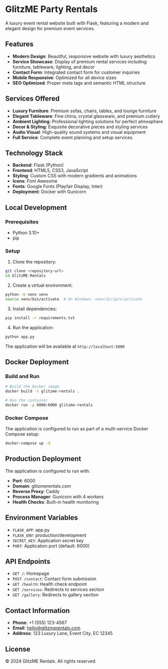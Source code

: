 # GlitzME Party Rentals

A luxury event rental website built with Flask, featuring a modern and elegant design for premium event services.

## Features

- **Modern Design**: Beautiful, responsive website with luxury aesthetics
- **Service Showcase**: Display of premium rental services including furniture, tableware, lighting, and decor
- **Contact Form**: Integrated contact form for customer inquiries
- **Mobile Responsive**: Optimized for all device sizes
- **SEO Optimized**: Proper meta tags and semantic HTML structure

## Services Offered

- **Luxury Furniture**: Premium sofas, chairs, tables, and lounge furniture
- **Elegant Tableware**: Fine china, crystal glassware, and premium cutlery
- **Ambient Lighting**: Professional lighting solutions for perfect atmosphere
- **Decor & Styling**: Exquisite decorative pieces and styling services
- **Audio Visual**: High-quality sound systems and visual equipment
- **Full Service**: Complete event planning and setup services

## Technology Stack

- **Backend**: Flask (Python)
- **Frontend**: HTML5, CSS3, JavaScript
- **Styling**: Custom CSS with modern gradients and animations
- **Icons**: Font Awesome
- **Fonts**: Google Fonts (Playfair Display, Inter)
- **Deployment**: Docker with Gunicorn

## Local Development

### Prerequisites

- Python 3.10+
- pip

### Setup

1. Clone the repository:
```bash
git clone <repository-url>
cd GlitzME-Rentals
```

2. Create a virtual environment:
```bash
python -m venv venv
source venv/bin/activate  # On Windows: venv\Scripts\activate
```

3. Install dependencies:
```bash
pip install -r requirements.txt
```

4. Run the application:
```bash
python app.py
```

The application will be available at `http://localhost:5000`

## Docker Deployment

### Build and Run

```bash
# Build the Docker image
docker build -t glitzme-rentals .

# Run the container
docker run -p 6000:6000 glitzme-rentals
```

### Docker Compose

The application is configured to run as part of a multi-service Docker Compose setup:

```bash
docker-compose up -d
```

## Production Deployment

The application is configured to run with:
- **Port**: 6000
- **Domain**: glitzmerentals.com
- **Reverse Proxy**: Caddy
- **Process Manager**: Gunicorn with 4 workers
- **Health Checks**: Built-in health monitoring

## Environment Variables

- `FLASK_APP`: app.py
- `FLASK_ENV`: production/development
- `SECRET_KEY`: Application secret key
- `PORT`: Application port (default: 6000)

## API Endpoints

- `GET /`: Homepage
- `POST /contact`: Contact form submission
- `GET /health`: Health check endpoint
- `GET /services`: Redirects to services section
- `GET /gallery`: Redirects to gallery section

## Contact Information

- **Phone**: +1 (555) 123-4567
- **Email**: hello@glitzmerentals.com
- **Address**: 123 Luxury Lane, Event City, EC 12345

## License

© 2024 GlitzME Rentals. All rights reserved. 